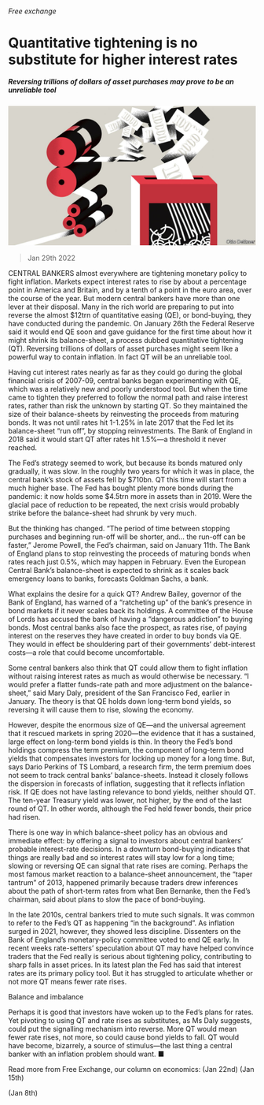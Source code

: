 ###### Free exchange

# Quantitative tightening is no substitute for higher interest rates 

##### Reversing trillions of dollars of asset purchases may prove to be an unreliable tool 

![image](images/20220129_FND000_0.jpg) 

> Jan 29th 2022 

CENTRAL BANKERS almost everywhere are tightening monetary policy to fight inflation. Markets expect interest rates to rise by about a percentage point in America and Britain, and by a tenth of a point in the euro area, over the course of the year. But modern central bankers have more than one lever at their disposal. Many in the rich world are preparing to put into reverse the almost $12trn of quantitative easing (QE), or bond-buying, they have conducted during the pandemic. On January 26th the Federal Reserve said it would end QE soon and gave guidance for the first time about how it might shrink its balance-sheet, a process dubbed quantitative tightening (QT). Reversing trillions of dollars of asset purchases might seem like a powerful way to contain inflation. In fact QT will be an unreliable tool.

Having cut interest rates nearly as far as they could go during the global financial crisis of 2007-09, central banks began experimenting with QE, which was a relatively new and poorly understood tool. But when the time came to tighten they preferred to follow the normal path and raise interest rates, rather than risk the unknown by starting QT. So they maintained the size of their balance-sheets by reinvesting the proceeds from maturing bonds. It was not until rates hit 1-1.25% in late 2017 that the Fed let its balance-sheet “run off”, by stopping reinvestments. The Bank of England in 2018 said it would start QT after rates hit 1.5%—a threshold it never reached.


The Fed’s strategy seemed to work, but because its bonds matured only gradually, it was slow. In the roughly two years for which it was in place, the central bank’s stock of assets fell by $710bn. QT this time will start from a much higher base. The Fed has bought plenty more bonds during the pandemic: it now holds some $4.5trn more in assets than in 2019. Were the glacial pace of reduction to be repeated, the next crisis would probably strike before the balance-sheet had shrunk by very much.

But the thinking has changed. “The period of time between stopping purchases and beginning run-off will be shorter, and… the run-off can be faster,” Jerome Powell, the Fed’s chairman, said on January 11th. The Bank of England plans to stop reinvesting the proceeds of maturing bonds when rates reach just 0.5%, which may happen in February. Even the European Central Bank’s balance-sheet is expected to shrink as it scales back emergency loans to banks, forecasts Goldman Sachs, a bank.

What explains the desire for a quick QT? Andrew Bailey, governor of the Bank of England, has warned of a “ratcheting up” of the bank’s presence in bond markets if it never scales back its holdings. A committee of the House of Lords has accused the bank of having a “dangerous addiction” to buying bonds. Most central banks also face the prospect, as rates rise, of paying interest on the reserves they have created in order to buy bonds via QE. They would in effect be shouldering part of their governments’ debt-interest costs—a role that could become uncomfortable.

Some central bankers also think that QT could allow them to fight inflation without raising interest rates as much as would otherwise be necessary. “I would prefer a flatter funds-rate path and more adjustment on the balance-sheet,” said Mary Daly, president of the San Francisco Fed, earlier in January. The theory is that QE holds down long-term bond yields, so reversing it will cause them to rise, slowing the economy.

However, despite the enormous size of QE—and the universal agreement that it rescued markets in spring 2020—the evidence that it has a sustained, large effect on long-term bond yields is thin. In theory the Fed’s bond holdings compress the term premium, the component of long-term bond yields that compensates investors for locking up money for a long time. But, says Dario Perkins of TS Lombard, a research firm, the term premium does not seem to track central banks’ balance-sheets. Instead it closely follows the dispersion in forecasts of inflation, suggesting that it reflects inflation risk. If QE does not have lasting relevance to bond yields, neither should QT. The ten-year Treasury yield was lower, not higher, by the end of the last round of QT. In other words, although the Fed held fewer bonds, their price had risen.

There is one way in which balance-sheet policy has an obvious and immediate effect: by offering a signal to investors about central bankers’ probable interest-rate decisions. In a downturn bond-buying indicates that things are really bad and so interest rates will stay low for a long time; slowing or reversing QE can signal that rate rises are coming. Perhaps the most famous market reaction to a balance-sheet announcement, the “taper tantrum” of 2013, happened primarily because traders drew inferences about the path of short-term rates from what Ben Bernanke, then the Fed’s chairman, said about plans to slow the pace of bond-buying.

In the late 2010s, central bankers tried to mute such signals. It was common to refer to the Fed’s QT as happening “in the background”. As inflation surged in 2021, however, they showed less discipline. Dissenters on the Bank of England’s monetary-policy committee voted to end QE early. In recent weeks rate-setters’ speculation about QT may have helped convince traders that the Fed really is serious about tightening policy, contributing to sharp falls in asset prices. In its latest plan the Fed has said that interest rates are its primary policy tool. But it has struggled to articulate whether or not more QT means fewer rate rises.

Balance and imbalance

Perhaps it is good that investors have woken up to the Fed’s plans for rates. Yet pivoting to using QT and rate rises as substitutes, as Ms Daly suggests, could put the signalling mechanism into reverse. More QT would mean fewer rate rises, not more, so could cause bond yields to fall. QT would have become, bizarrely, a source of stimulus—the last thing a central banker with an inflation problem should want. ■

Read more from Free Exchange, our column on economics: (Jan 22nd) (Jan 15th)

 (Jan 8th)


